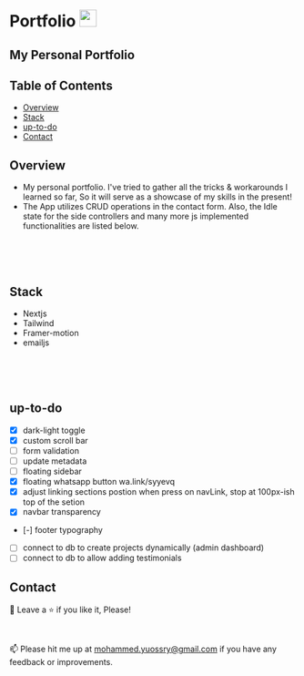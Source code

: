 # <a>Portfolio <img src="https://media.giphy.com/media/Ie3U6gTmbY4KTQtOPJ/giphy.gif" width="30px" style="max-width: 100%;"></a>

## My Personal Portfolio

## Table of Contents

- [Overview](#overview)
- [Stack](#stack)
- [up-to-do](#up-to-do)
- [Contact](#contact)

## Overview

- My personal portfolio. I've tried to gather all the tricks & workarounds I learned so far, So it will serve as a showcase of my skills in the present!
- The App utilizes CRUD operations in the contact form. Also, the Idle state for the side controllers and many more js implemented functionalities are listed below.

<br>
<br>
<br>

## Stack

- Nextjs
- Tailwind
- Framer-motion
- emailjs

<br>
<br>
<br>

## up-to-do
- [x] dark-light toggle
- [x] custom scroll bar
- [ ] form validation
- [ ] update metadata
- [ ] floating sidebar
- [x] floating whatsapp button wa.link/syyevq
- [x] adjust linking sections postion when press on navLink, stop at 100px-ish top of the setion
- [x] navbar transparency
- [-] footer typography
- [ ] connect to db to create projects dynamically (admin dashboard)
- [ ] connect to db to allow adding testimonials

## Contact
🤩 Leave a :star:&nbsp;if you like it, Please!

<br>

📫 Please hit me up at mohammed.yuossry@gmail.com if you have any feedback or improvements.
